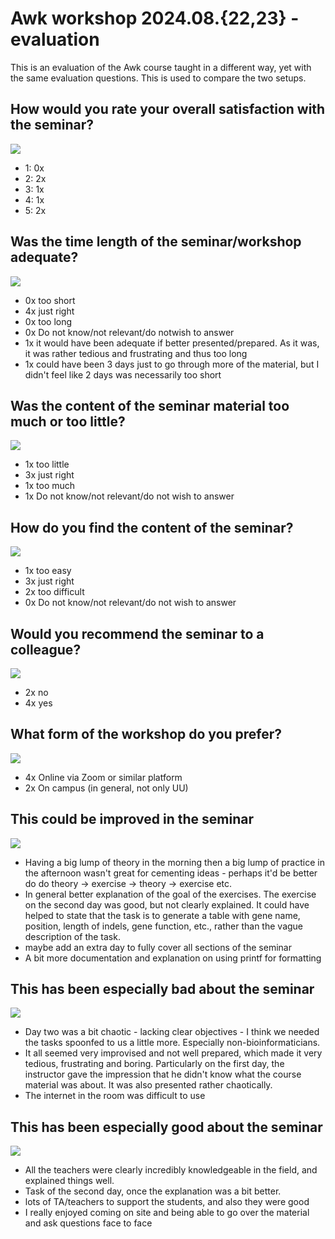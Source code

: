 # Awk workshop 2024.08.{22,23} - evaluation

This is an evaluation of the Awk course taught in a different way,
yet with the same evaluation questions.
This is used to compare the two setups.

## How would you rate your overall satisfaction with the seminar?

![](1.png)

- 1: 0x
- 2: 2x
- 3: 1x
- 4: 1x
- 5: 2x

## Was the time length of the seminar/workshop adequate?

![](2.png)

- 0x too short
- 4x just right
- 0x too long
- 0x Do not know/not relevant/do notwish to answer
- 1x it would have been adequate if better presented/prepared. As it was, it was rather tedious and frustrating and thus too long
- 1x could have been 3 days just to go through more of the material, but I didn't feel like 2 days was necessarily too short

## Was the content of the seminar material too much or too little?

![](3.png)

- 1x too little
- 3x just right
- 1x too much
- 1x Do not know/not relevant/do not wish to answer

## How do you find the content of the seminar?

![](4.png)

- 1x too easy
- 3x just right
- 2x too difficult
- 0x Do not know/not relevant/do not wish to answer

## Would you recommend the seminar to a colleague?

![](5.png)

- 2x no
- 4x yes

## What form of the workshop do you prefer?

![](6.png)

- 4x Online via Zoom or similar platform
- 2x On campus (in general, not only UU)

## This could be improved in the seminar

![](7.png)

- Having a big lump of theory in the morning then a big lump of practice in the afternoon wasn't great for cementing ideas - perhaps it'd be better do do theory -> exercise -> theory -> exercise etc.
- In general better explanation of the goal of the exercises. The exercise on the second day was good, but not clearly explained. It could have helped to state that the task is to generate a table with gene name, position, length of indels, gene function, etc., rather than the vague description of the task.
- maybe add an extra day to fully cover all sections of the seminar
- A bit more documentation and explanation on using printf for formatting

## This has been especially bad about the seminar

![](8.png)

- Day two was a bit chaotic - lacking clear objectives - I think we needed the tasks spoonfed to us a little more. Especially non-bioinformaticians. 
- It all seemed very improvised and not well prepared, which made it very tedious, frustrating and boring. Particularly on the first day, the instructor gave the impression that he didn't know what the course material was about. It was also presented rather chaotically.
- The internet in the room was difficult to use

## This has been especially good about the seminar

![](9.png)

- All the teachers were clearly incredibly knowledgeable in the field, and explained things well. 
- Task of the second day, once the explanation was a bit better.
- lots of TA/teachers to support the students, and also they were good
- I really enjoyed coming on site and being able to go over the material and ask questions face to face

